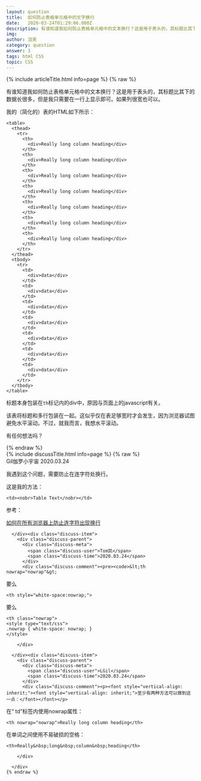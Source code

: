 ```yaml
---
layout: question
title:  如何防止表格单元格中的文字换行
date:   2020-03-24T01:29:06.000Z
description: 有谁知道我如何防止表格单元格中的文本换行？这是用于表头的，其标题比其下的数据长很多，但是我只需要在一行上显示即可。如果列很宽也可以。我的（简化的）表的...
img: 
author: 泡芙
category: question
answer: 3
tags: html CSS
topic: CSS
---
```

<div class="article-root">
  <div class="article">
    {% include articleTitle.html info=page %}
    {% raw %}
    <div class="article-content"><p><font style="vertical-align: inherit;"><font style="vertical-align: inherit;">有谁知道我如何防止表格单元格中的文本换行？</font><font style="vertical-align: inherit;">这是用于表头的，其标题比其下的数据长很多，但是我只需要在一行上显示即可。</font><font style="vertical-align: inherit;">如果列很宽也可以。</font></font></p>

<p><font style="vertical-align: inherit;"><font style="vertical-align: inherit;">我的（简化的）表的HTML如下所示：</font></font></p>

<pre><code>&lt;table&gt;<font></font>
  &lt;thead&gt;<font></font>
    &lt;tr&gt;<font></font>
      &lt;th&gt;<font></font>
        &lt;div&gt;Really long column heading&lt;/div&gt;<font></font>
      &lt;/th&gt;<font></font>
      &lt;th&gt;<font></font>
        &lt;div&gt;Really long column heading&lt;/div&gt;<font></font>
      &lt;/th&gt;<font></font>
      &lt;th&gt;<font></font>
        &lt;div&gt;Really long column heading&lt;/div&gt;<font></font>
      &lt;/th&gt;<font></font>
      &lt;th&gt;<font></font>
        &lt;div&gt;Really long column heading&lt;/div&gt;<font></font>
      &lt;/th&gt;<font></font>
      &lt;th&gt;<font></font>
        &lt;div&gt;Really long column heading&lt;/div&gt;<font></font>
      &lt;/th&gt;<font></font>
      &lt;th&gt;<font></font>
        &lt;div&gt;Really long column heading&lt;/div&gt;<font></font>
      &lt;/th&gt;<font></font>
      &lt;th&gt;<font></font>
        &lt;div&gt;Really long column heading&lt;/div&gt;<font></font>
      &lt;/th&gt;<font></font>
    &lt;/tr&gt;<font></font>
  &lt;/thead&gt;<font></font>
  &lt;tbody&gt;<font></font>
    &lt;tr&gt;<font></font>
      &lt;td&gt;<font></font>
        &lt;div&gt;data&lt;/div&gt;<font></font>
      &lt;/td&gt;<font></font>
      &lt;td&gt;<font></font>
        &lt;div&gt;data&lt;/div&gt;<font></font>
      &lt;/td&gt;<font></font>
      &lt;td&gt;<font></font>
        &lt;div&gt;data&lt;/div&gt;<font></font>
      &lt;/td&gt;<font></font>
      &lt;td&gt;<font></font>
        &lt;div&gt;data&lt;/div&gt;<font></font>
      &lt;/td&gt;<font></font>
      &lt;td&gt;<font></font>
        &lt;div&gt;data&lt;/div&gt;<font></font>
      &lt;/td&gt;<font></font>
      &lt;td&gt;<font></font>
        &lt;div&gt;data&lt;/div&gt;<font></font>
      &lt;/td&gt;<font></font>
      &lt;td&gt;<font></font>
        &lt;div&gt;data&lt;/div&gt;<font></font>
      &lt;/td&gt;<font></font>
    &lt;/tr&gt;<font></font>
  &lt;/tbody&gt;<font></font>
&lt;/table&gt;<font></font>
</code></pre>

<p><font style="vertical-align: inherit;"><font style="vertical-align: inherit;">标题本身包装在</font></font><code>th</code><font style="vertical-align: inherit;"><font style="vertical-align: inherit;">标记</font><font style="vertical-align: inherit;">内的div中</font><font style="vertical-align: inherit;">，原因与页面上的javascript有关。  </font></font></p>

<p><font style="vertical-align: inherit;"><font style="vertical-align: inherit;">该表将标题和多行包装在一起。</font><font style="vertical-align: inherit;">这似乎仅在表足够宽时才会发生，因为浏览器试图避免水平滚动。</font><font style="vertical-align: inherit;">不过，就我而言，我想水平滚动。</font></font></p>

<p><font style="vertical-align: inherit;"><font style="vertical-align: inherit;">有任何想法吗？</font></font></p></div>
    {% endraw %}
  </div>

  <div class="discuss-wrapper">
    {% include discussTitle.html info=page %}
    {% raw %}
    <div class="discuss-item">
        <div class="discuss-parent">
          <div class="discuss-meta">
            <span class="discuss-user">Gil伽罗小宇宙</span>
            <span class="discuss-time">2020.03.24</span>
          </div>
          <div class="discuss-comment"><p><font style="vertical-align: inherit;"><font style="vertical-align: inherit;">我遇到这个问题，需要防止在连字符处换行。</font></font></p>

<p><font style="vertical-align: inherit;"><font style="vertical-align: inherit;">这是我的方法：</font></font></p>

<pre><code>&lt;td&gt;&lt;nobr&gt;Table Text&lt;/nobr&gt;&lt;/td&gt;
</code></pre>

<p><font style="vertical-align: inherit;"><font style="vertical-align: inherit;">参考：</font></font></p>

<p><a href="https://stackoverflow.com/questions/8753296/how-to-prevent-line-break-at-hyphens-on-all-browsers"><font style="vertical-align: inherit;"><font style="vertical-align: inherit;">如何在所有浏览器上防止连字符出现换行</font></font></a></p></div>
        </div>
        
      </div><div class="discuss-item">
        <div class="discuss-parent">
          <div class="discuss-meta">
            <span class="discuss-user">Tom凯</span>
            <span class="discuss-time">2020.03.24</span>
          </div>
          <div class="discuss-comment"><pre><code>&lt;th nowrap="nowrap"&gt;
</code></pre>

<p><font style="vertical-align: inherit;"><font style="vertical-align: inherit;">要么</font></font></p>

<pre><code>&lt;th style="white-space:nowrap;"&gt;
</code></pre>

<p><font style="vertical-align: inherit;"><font style="vertical-align: inherit;">要么</font></font></p>

<pre><code>&lt;th class="nowrap"&gt;<font></font>
&lt;style type="text/css"&gt;<font></font>
.nowrap { white-space: nowrap; }<font></font>
&lt;/style&gt;<font></font>
</code></pre></div>
        </div>
        
      </div><div class="discuss-item">
        <div class="discuss-parent">
          <div class="discuss-meta">
            <span class="discuss-user">LGil</span>
            <span class="discuss-time">2020.03.24</span>
          </div>
          <div class="discuss-comment"><p><font style="vertical-align: inherit;"><font style="vertical-align: inherit;">至少有两种方法可以做到这一点：</font></font></p>

<p><font style="vertical-align: inherit;"><font style="vertical-align: inherit;">在“ td”标签内使用nowrap属性：</font></font></p>

<pre><code>&lt;th nowrap="nowrap"&gt;Really long column heading&lt;/th&gt;
</code></pre>

<p><font style="vertical-align: inherit;"><font style="vertical-align: inherit;">在单词之间使用不易破损的空格：</font></font></p>

<pre><code>&lt;th&gt;Really&amp;nbsp;long&amp;nbsp;column&amp;nbsp;heading&lt;/th&gt;
</code></pre></div>
        </div>
        
      </div>
    {% endraw %}
  </div>
<div>
